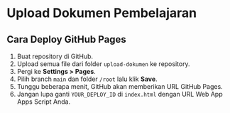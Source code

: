 # Upload Dokumen Pembelajaran

## Cara Deploy GitHub Pages

1. Buat repository di GitHub.
2. Upload semua file dari folder `upload-dokumen` ke repository.
3. Pergi ke **Settings > Pages**.
4. Pilih branch `main` dan folder `/root` lalu klik **Save**.
5. Tunggu beberapa menit, GitHub akan memberikan URL GitHub Pages.
6. Jangan lupa ganti `YOUR_DEPLOY_ID` di `index.html` dengan URL Web App Apps Script Anda.

